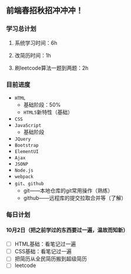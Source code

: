 ## 前端春招秋招冲冲冲！

### 学习总计划

1. 系统学习时间：6h

2. 改简历时间：1h

3. 刷leetcode算法一题到两题：2h

### 目前进度

+ `HTML`
  + 基础阶段：50%
  + `HTML5`新特性（基础）
+ `CSS`
+ `JavaScript`
  + 基础阶段
+ `JQuery`
+ `Bootstrap`
+ `ElementUI`
+ `Ajax`
+ `JSONP`
+ `Node.js`
+ `webpack`
+ `git`、`github`
  + git——本地仓库的git常用操作（熟练）
  + github——远程库的提交拉取合并等（了解）

### 每日计划

#### 10月2日（把之前学过的东西要过一遍，温故而知新）

- [ ] HTML基础：看笔记过一遍
- [ ] CSS基础：看笔记过一遍
- [ ] 把简历从全民简历搬到超级简历
- [ ] leetcode